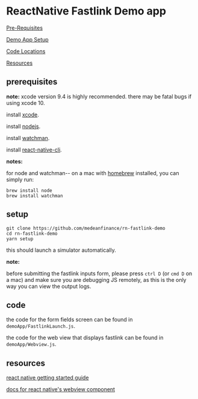# ReactNative Fastlink Demo app

[Pre-Requisites](#prerequisites)

[Demo App Setup](#setup)

[Code Locations](#code)

[Resources](#resources)

## prerequisites

**note:** xcode version 9.4 is highly recommended. there may be fatal bugs if using xcode 10.

install [xcode](https://developer.apple.com/xcode).

install [nodejs](https://nodejs.org/en/download/).

install [watchman](https://facebook.github.io/watchman/).

install [react-native-cli](https://github.com/facebook/react-native#readme).

**notes:**

for node and watchman-- on a mac with [homebrew](http://brew.sh/) installed, you can simply run:

```
brew install node
brew install watchman
```

## setup

```
git clone https://github.com/medeanfinance/rn-fastlink-demo
cd rn-fastlink-demo
yarn setup
```

this should launch a simulator automatically.

**note:**

before submitting the fastlink inputs form, please press `ctrl D` (or `cmd D` on a mac) and make sure you are debugging JS remotely, as this is the only way you can view the output logs.

## code

the code for the form fields screen can be found in `demoApp/FastlinkLaunch.js`.

the code for the web view that displays fastlink can be found in `demoApp/Webview.js`.

## resources

[react native getting started guide](https://facebook.github.io/react-native/docs/getting-started)

[docs for react native's webview component](https://facebook.github.io/react-native/docs/webview)
